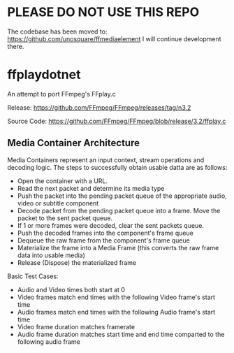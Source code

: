 # PLEASE DO NOT USE THIS REPO
The codebase has been moved to: https://github.com/unosquare/ffmediaelement
I will continue development there.

# ffplaydotnet
An attempt to port FFmpeg's FFplay.c

Release: https://github.com/FFmpeg/FFmpeg/releases/tag/n3.2

Source Code: https://github.com/FFmpeg/FFmpeg/blob/release/3.2/ffplay.c


## Media Container Architecture

Media Containers represent an input context, stream operations and decoding logic. The steps to successfully obtain usable datta are as follows:

 - Open the container with a URL.
 - Read the next packet and determine its media type
 - Push the packet into the pending packet queue of the appropriate audio, video or subtitle component
 - Decode packet from the pending packet queue into a frame. Move the packet to the sent packet queue.
 - If 1 or more frames were decoded, clear the sent packets queue.
 - Push the decoded frames into the component's frame queue
 - Dequeue the raw frame from the component's frame queue
 - Materialize the frame into a Media Frame (this converts the raw frame data into usable media)
 - Release (Dispose) the materialized frame


Basic Test Cases:
 - Audio and Video times both start at 0
 - Video frames match end times with the following Video frame's start time
 - Audio frames match end times with the following Audio frame's start time
 - Video frame duration matches framerate
 - Audio frame duration matches start time and end time comparted to the following audio frame
 
